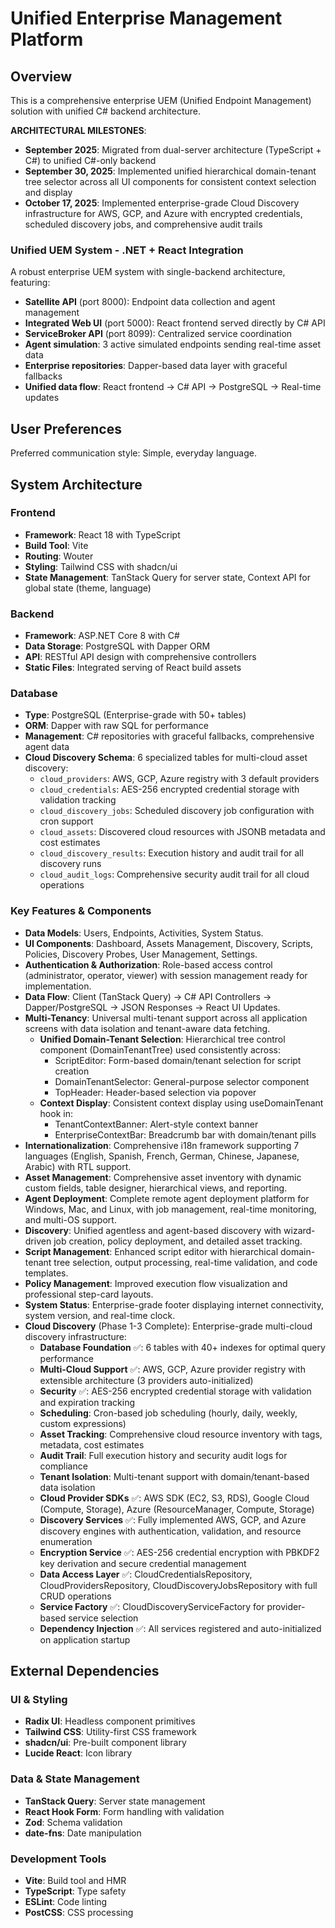 # Unified Enterprise Management Platform

## Overview
This is a comprehensive enterprise UEM (Unified Endpoint Management) solution with unified C# backend architecture.

**ARCHITECTURAL MILESTONES**:
- **September 2025**: Migrated from dual-server architecture (TypeScript + C#) to unified C#-only backend
- **September 30, 2025**: Implemented unified hierarchical domain-tenant tree selector across all UI components for consistent context selection and display
- **October 17, 2025**: Implemented enterprise-grade Cloud Discovery infrastructure for AWS, GCP, and Azure with encrypted credentials, scheduled discovery jobs, and comprehensive audit trails

### Unified UEM System - .NET + React Integration
A robust enterprise UEM system with single-backend architecture, featuring:
- **Satellite API** (port 8000): Endpoint data collection and agent management  
- **Integrated Web UI** (port 5000): React frontend served directly by C# API
- **ServiceBroker API** (port 8099): Centralized service coordination
- **Agent simulation**: 3 active simulated endpoints sending real-time asset data
- **Enterprise repositories**: Dapper-based data layer with graceful fallbacks
- **Unified data flow**: React frontend → C# API → PostgreSQL → Real-time updates

## User Preferences
Preferred communication style: Simple, everyday language.

## System Architecture

### Frontend
- **Framework**: React 18 with TypeScript
- **Build Tool**: Vite
- **Routing**: Wouter
- **Styling**: Tailwind CSS with shadcn/ui
- **State Management**: TanStack Query for server state, Context API for global state (theme, language)

### Backend
- **Framework**: ASP.NET Core 8 with C#
- **Data Storage**: PostgreSQL with Dapper ORM
- **API**: RESTful API design with comprehensive controllers
- **Static Files**: Integrated serving of React build assets

### Database
- **Type**: PostgreSQL (Enterprise-grade with 50+ tables)
- **ORM**: Dapper with raw SQL for performance
- **Management**: C# repositories with graceful fallbacks, comprehensive agent data
- **Cloud Discovery Schema**: 6 specialized tables for multi-cloud asset discovery:
  - `cloud_providers`: AWS, GCP, Azure registry with 3 default providers
  - `cloud_credentials`: AES-256 encrypted credential storage with validation tracking
  - `cloud_discovery_jobs`: Scheduled discovery job configuration with cron support
  - `cloud_assets`: Discovered cloud resources with JSONB metadata and cost estimates
  - `cloud_discovery_results`: Execution history and audit trail for all discovery runs
  - `cloud_audit_logs`: Comprehensive security audit trail for all cloud operations

### Key Features & Components
- **Data Models**: Users, Endpoints, Activities, System Status.
- **UI Components**: Dashboard, Assets Management, Discovery, Scripts, Policies, Discovery Probes, User Management, Settings.
- **Authentication & Authorization**: Role-based access control (administrator, operator, viewer) with session management ready for implementation.
- **Data Flow**: Client (TanStack Query) -> C# API Controllers -> Dapper/PostgreSQL -> JSON Responses -> React UI Updates.
- **Multi-Tenancy**: Universal multi-tenant support across all application screens with data isolation and tenant-aware data fetching.
  - **Unified Domain-Tenant Selection**: Hierarchical tree control component (DomainTenantTree) used consistently across:
    - ScriptEditor: Form-based domain/tenant selection for script creation
    - DomainTenantSelector: General-purpose selector component
    - TopHeader: Header-based selection via popover
  - **Context Display**: Consistent context display using useDomainTenant hook in:
    - TenantContextBanner: Alert-style context banner
    - EnterpriseContextBar: Breadcrumb bar with domain/tenant pills
- **Internationalization**: Comprehensive i18n framework supporting 7 languages (English, Spanish, French, German, Chinese, Japanese, Arabic) with RTL support.
- **Asset Management**: Comprehensive asset inventory with dynamic custom fields, table designer, hierarchical views, and reporting.
- **Agent Deployment**: Complete remote agent deployment platform for Windows, Mac, and Linux, with job management, real-time monitoring, and multi-OS support.
- **Discovery**: Unified agentless and agent-based discovery with wizard-driven job creation, policy deployment, and detailed asset tracking.
- **Script Management**: Enhanced script editor with hierarchical domain-tenant tree selection, output processing, real-time validation, and code templates.
- **Policy Management**: Improved execution flow visualization and professional step-card layouts.
- **System Status**: Enterprise-grade footer displaying internet connectivity, system version, and real-time clock.
- **Cloud Discovery** (Phase 1-3 Complete): Enterprise-grade multi-cloud discovery infrastructure:
  - **Database Foundation** ✅: 6 tables with 40+ indexes for optimal query performance
  - **Multi-Cloud Support** ✅: AWS, GCP, Azure provider registry with extensible architecture (3 providers auto-initialized)
  - **Security** ✅: AES-256 encrypted credential storage with validation and expiration tracking
  - **Scheduling**: Cron-based job scheduling (hourly, daily, weekly, custom expressions)
  - **Asset Tracking**: Comprehensive cloud resource inventory with tags, metadata, cost estimates
  - **Audit Trail**: Full execution history and security audit logs for compliance
  - **Tenant Isolation**: Multi-tenant support with domain/tenant-based data isolation
  - **Cloud Provider SDKs** ✅: AWS SDK (EC2, S3, RDS), Google Cloud (Compute, Storage), Azure (ResourceManager, Compute, Storage)
  - **Discovery Services** ✅: Fully implemented AWS, GCP, and Azure discovery engines with authentication, validation, and resource enumeration
  - **Encryption Service** ✅: AES-256 credential encryption with PBKDF2 key derivation and secure credential management
  - **Data Access Layer** ✅: CloudCredentialsRepository, CloudProvidersRepository, CloudDiscoveryJobsRepository with full CRUD operations
  - **Service Factory** ✅: CloudDiscoveryServiceFactory for provider-based service selection
  - **Dependency Injection** ✅: All services registered and auto-initialized on application startup

## External Dependencies

### UI & Styling
- **Radix UI**: Headless component primitives
- **Tailwind CSS**: Utility-first CSS framework
- **shadcn/ui**: Pre-built component library
- **Lucide React**: Icon library

### Data & State Management
- **TanStack Query**: Server state management
- **React Hook Form**: Form handling with validation
- **Zod**: Schema validation
- **date-fns**: Date manipulation

### Development Tools
- **Vite**: Build tool and HMR
- **TypeScript**: Type safety
- **ESLint**: Code linting
- **PostCSS**: CSS processing
